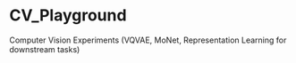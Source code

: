 # CV_Playground
Computer Vision Experiments (VQVAE, MoNet, Representation Learning for downstream tasks)
